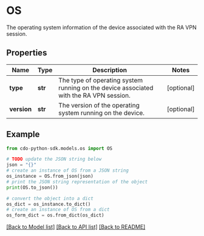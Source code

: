 # OS

The operating system information of the device associated with the RA VPN session.

## Properties

Name | Type | Description | Notes
------------ | ------------- | ------------- | -------------
**type** | **str** | The type of operating system running on the device associated with the RA VPN session. | [optional] 
**version** | **str** | The version of the operating system running on the device. | [optional] 

## Example

```python
from cdo-python-sdk.models.os import OS

# TODO update the JSON string below
json = "{}"
# create an instance of OS from a JSON string
os_instance = OS.from_json(json)
# print the JSON string representation of the object
print(OS.to_json())

# convert the object into a dict
os_dict = os_instance.to_dict()
# create an instance of OS from a dict
os_form_dict = os.from_dict(os_dict)
```
[[Back to Model list]](../README.md#documentation-for-models) [[Back to API list]](../README.md#documentation-for-api-endpoints) [[Back to README]](../README.md)


